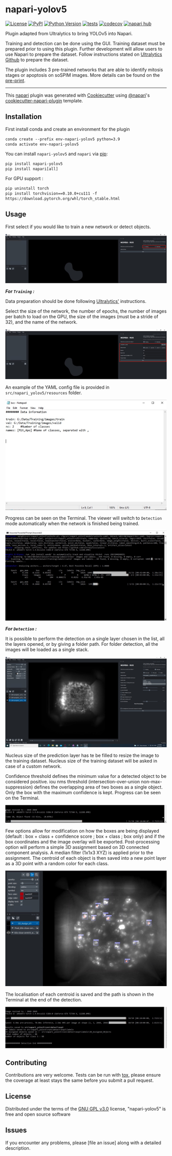 # napari-yolov5

[![License](https://img.shields.io/pypi/l/napari-yolov5.svg?color=green)](https://github.com/rdemets/napari-yolov5/raw/main/LICENSE)
[![PyPI](https://img.shields.io/pypi/v/napari-yolov5.svg?color=green)](https://pypi.org/project/napari-yolov5)
[![Python Version](https://img.shields.io/pypi/pyversions/napari-yolov5.svg?color=green)](https://python.org)
[![tests](https://github.com/rdemets/napari-yolov5/workflows/tests/badge.svg)](https://github.com/rdemets/napari-yolov5/actions)
[![codecov](https://codecov.io/gh/rdemets/napari-yolov5/branch/main/graph/badge.svg)](https://codecov.io/gh/rdemets/napari-yolov5)
[![napari hub](https://img.shields.io/endpoint?url=https://api.napari-hub.org/shields/napari-yolov5)](https://napari-hub.org/plugins/napari-yolov5)

Plugin adapted from Ultralytics to bring YOLOv5 into Napari. 

Training and detection can be done using the GUI. Training dataset must be prepared prior to using this plugin. Further development will allow users to use Napari to prepare the dataset. Follow instructions stated on [Ultralytics Github](https://github.com/ultralytics/yolov5) to prepare the dataset.

The plugin includes 3 pre-trained networks that are able to identify mitosis stages or apoptosis on soSPIM images. More details can be found on the [pre-print](https://www.biorxiv.org/content/10.1101/2021.03.26.437121v1.full).

----------------------------------

This [napari] plugin was generated with [Cookiecutter] using [@napari]'s [cookiecutter-napari-plugin] template.

<!--
Don't miss the full getting started guide to set up your new package:
https://github.com/napari/cookiecutter-napari-plugin#getting-started

and review the napari docs for plugin developers:
https://napari.org/plugins/stable/index.html
-->

## Installation

First install conda and create an environment for the plugin
```
conda create --prefix env-napari-yolov5 python=3.9
conda activate env-napari-yolov5
```
You can install `napari-yolov5` and `napari` via [pip]:

    pip install napari-yolov5 
    pip install napari[all]

For GPU support :
```
pip uninstall torch
pip install torchvision==0.10.0+cu111 -f https://download.pytorch.org/whl/torch_stable.html
```

## Usage

First select if you would like to train a new network or detect objects.

![alt text](https://github.com/rdemets/napari-yolov5/blob/main/src/napari_yolov5/resources/Readme/1.jpg?raw=true)


***For `Training` :***

Data preparation should be done following [Ultralytics'](https://github.com/ultralytics/yolov5) instructions.

Select the size of the network, the number of epochs, the number of images per batch to load on the GPU, the size of the images (must be a stride of 32), and the name of the network.

![alt text](https://github.com/rdemets/napari-yolov5/blob/main/src/napari_yolov5/resources/Readme/2.jpg?raw=true)

An example of the YAML config file is provided in `src/napari_yolov5/resources` folder.

![alt text](https://github.com/rdemets/napari-yolov5/blob/main/src/napari_yolov5/resources/Readme/3.jpg?raw=true)


Progress can be seen on the Terminal. The viewer will switch to `Detection` mode automatically when the network is finished being trained.

![alt text](https://github.com/rdemets/napari-yolov5/blob/main/src/napari_yolov5/resources/Readme/4.jpg?raw=true)


***For `Detection` :***

It is possible to perform the detection on a single layer chosen in the list, all the layers opened, or by giving a folder path. For folder detection, all the images will be loaded as a single stack.

![alt text](https://github.com/rdemets/napari-yolov5/blob/main/src/napari_yolov5/resources/Readme/5.jpg?raw=true)

Nucleus size of the prediction layer has te be filled to resize the image to the training dataset. Nucleus size of the training dataset will be asked in case of a custom network.

Confidence threshold defines the minimum value for a detected object to be considered positive. 
iou nms threshold (intersection-over-union non-max-suppression) defines the overlapping area of two boxes as a single object. Only the box with the maximum confidence is kept.
Progress can be seen on the Terminal.

![alt text](https://github.com/rdemets/napari-yolov5/blob/main/src/napari_yolov5/resources/Readme/6.jpg?raw=true)

Few options allow for modification on how the boxes are being displayed (default : box + class + confidence score ; box + class ; box only) and if the box coordinates and the image overlay will be exported.
Post-processing option will perform a simple 3D assignment based on 3D connected component analysis. A median filter (1x1x3 XYZ) is applied prior to the assignment. 
The centroid of each object is then saved into a new point layer as a 3D point with a random color for each class. 

![alt text](https://github.com/rdemets/napari-yolov5/blob/main/src/napari_yolov5/resources/Readme/7.jpg?raw=true)

The localisation of each centroid is saved and the path is shown in the Terminal at the end of the detection.

![alt text](https://github.com/rdemets/napari-yolov5/blob/main/src/napari_yolov5/resources/Readme/8.jpg?raw=true)


## Contributing

Contributions are very welcome. Tests can be run with [tox], please ensure
the coverage at least stays the same before you submit a pull request.

## License

Distributed under the terms of the [GNU GPL v3.0] license,
"napari-yolov5" is free and open source software

## Issues

If you encounter any problems, please [file an issue] along with a detailed description.

[napari]: https://github.com/napari/napari
[Cookiecutter]: https://github.com/audreyr/cookiecutter
[@napari]: https://github.com/napari
[MIT]: http://opensource.org/licenses/MIT
[BSD-3]: http://opensource.org/licenses/BSD-3-Clause
[GNU GPL v3.0]: http://www.gnu.org/licenses/gpl-3.0.txt
[GNU LGPL v3.0]: http://www.gnu.org/licenses/lgpl-3.0.txt
[Apache Software License 2.0]: http://www.apache.org/licenses/LICENSE-2.0
[Mozilla Public License 2.0]: https://www.mozilla.org/media/MPL/2.0/index.txt
[cookiecutter-napari-plugin]: https://github.com/napari/cookiecutter-napari-plugin

[napari]: https://github.com/napari/napari
[tox]: https://tox.readthedocs.io/en/latest/
[pip]: https://pypi.org/project/pip/
[PyPI]: https://pypi.org/
